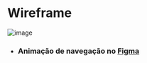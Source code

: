 # Wireframe

![image](https://user-images.githubusercontent.com/80297158/227643898-6c47cbad-7d7a-4782-846c-5fdbd6765353.png)

- ### Animação de navegação no [Figma](https://www.figma.com/file/HxaUeGRsc3K0ebGhUYaI71/Wireframe?node-id=0%3A1&t=zsBL4z5fzSHdOXTu-1)
